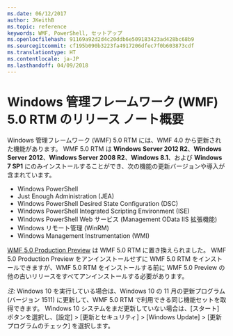 ```yaml
---
ms.date: 06/12/2017
author: JKeithB
ms.topic: reference
keywords: WMF, PowerShell, セットアップ
ms.openlocfilehash: 91169a92d2d4c20ddb6e509183423ad428bc68b9
ms.sourcegitcommit: cf195b090b3223fa4917206dfec7f0b603873cdf
ms.translationtype: HT
ms.contentlocale: ja-JP
ms.lasthandoff: 04/09/2018
---
```

# <a name="windows-management-framework-wmf-50-rtm-release-notes-overview"></a>Windows 管理フレームワーク (WMF) 5.0 RTM のリリース ノート概要

Windows 管理フレームワーク (WMF) 5.0 RTM には、WMF 4.0 から更新された機能があります。 WMF 5.0 RTM は **Windows Server 2012 R2**、**Windows Server 2012**、**Windows Server 2008 R2**、**Windows 8.1**、および **Windows 7 SP1** にのみインストールすることができ、次の機能の更新バージョンや導入が含まれています。

- Windows PowerShell
- Just Enough Administration (JEA)
- Windows PowerShell Desired State Configuration (DSC)
- Windows PowerShell Integrated Scripting Environment (ISE)
- Windows PowerShell Web サービス (Management OData IIS 拡張機能)
- Windows リモート管理 (WinRM)
- Windows Management Instrumentation (WMI)

[WMF 5.0 Production Preview](http://blogs.msdn.com/b/powershell/archive/2015/08/31/windows-management-framework-5-0-production-preview-is-now-available.aspx) は WMF 5.0 RTM に置き換えられました。 WMF 5.0 Production Preview をアンインストールせずに WMF 5.0 RTM をインストールできますが、WMF 5.0 RTM をインストールする前に WMF 5.0 Preview の他の古いリリースをすべてアンインストールする必要があります。

*注:* Windows 10 を実行している場合は、Windows 10 の 11 月の更新プログラム (バージョン 1511) に更新して、WMF 5.0 RTM で利用できる同じ機能セットを取得できます。 Windows 10 システムをまだ更新していない場合は、[スタート] ボタンを選択し、[設定] > [更新とセキュリティ] > [Windows Update] > [更新プログラムのチェック] を選択します。